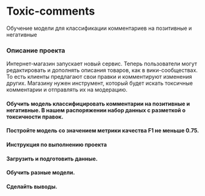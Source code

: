 # Toxic-comments
Обучение модели для классификации комментариев на позитивные и негативные

### Описание проекта

Интернет-магазин запускает новый сервис. Теперь пользователи могут редактировать и дополнять описания товаров, как в вики-сообществах. То есть клиенты предлагают свои правки и комментируют изменения других. Магазину нужен инструмент, который будет искать токсичные комментарии и отправлять их на модерацию.

#### Обучить модель классифицировать комментарии на позитивные и негативные. В нашем распоряжении набор данных с разметкой о токсичности правок.
#### Постройте модель со значением метрики качества F1 не меньше 0.75.
#### Инструкция по выполнению проекта
#### Загрузить и подготовить данные.
#### Обучить разные модели.
#### Сделайть выводы.
